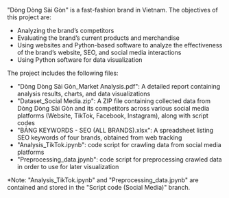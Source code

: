 "Dòng Dòng Sài Gòn" is a fast-fashion brand in Vietnam. The objectives of this project are:
- Analyzing the brand’s competitors
- Evaluating the brand’s current products and merchandise
- Using websites and Python-based software to analyze the effectiveness of the brand’s website, SEO, and social media interactions
- Using Python software for data visualization

The project includes the following files:

- "Dòng Dòng Sài Gòn_Market Analysis.pdf": A detailed report containing analysis results, charts, and data visualizations
- "Dataset_Social Media.zip": A ZIP file containing collected data from Dòng Dòng Sài Gòn and its competitors across various social media platforms (Website, TikTok, Facebook, Instagram), along with script codes
- "BẢNG KEYWORDS - SEO (ALL BRANDS).xlsx": A spreadsheet listing SEO keywords of four brands, obtained from web tracking
- "Analysis_TikTok.ipynb": code script for crawling data from social media platforms
- "Preprocessing_data.jpynb": code script for preprocessing crawled data in order to use for later visualization

*Note: "Analysis_TikTok.ipynb" and "Preprocessing_data.jpynb" are contained and stored in the "Script code (Social Media)" branch.
